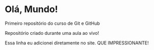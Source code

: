 # Olá, Mundo!
 Primeiro repositório do curso de Git e GitHub

 Repositório criado durante uma aula ao vivo!

 Essa linha eu adicionei diretamente no site. QUE IMPRESSIONANTE!
